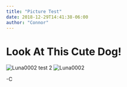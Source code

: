 ```yaml
---
title: "Picture Test"
date: 2018-12-29T14:41:38-06:00
author: "Connor"
---
```


Look At This Cute Dog!
======================
![Luna0002](/CubicleCore_blog/Posts/images/luna0001.jpeg)
test 2
![Luna0002](https://cubiclecore.github.io/CubicleCore_blog/Posts/images/luna0001.jpeg)

-C

